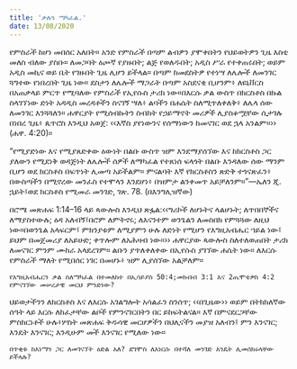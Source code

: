 ```yaml
---
title: 'ቃሉን ማካፈል.'
date: 13/08/2020
---
```


የምስራች ከሆነ መበሰር አለበት። አንድ የምስራች በጣም ልብዎን ያሞቀበትን የህይወትዎን ጊዜ እስቲ መለስ ብለው ያስቡ። ለመጋባት ዕጮኛ የያዙበት; ልጅ የወለዱበት; አዲስ ሥራ የተቀጠሩበት; ወይም አዲስ መኪና ወይ ቤት የገዙበት ጊዜ ሊሆን ይችላል። በጣም ከመደስትዎ የተነሣ ለሌሎች ለመንገር ጓግተው የነበረበት ጊዜ ነው። ደስታን ለሌሎች ማጋራት በጣም አስደናቂ ቢሆንም፥ ለዩኒቨርስ በአጠቃላይ ምርጥ የሚባለው የምስራች የኢየሱስ ታሪክ ነው።በእርሱ ቃል ውስጥ በክርስቶስ በኩል ስላገኘነው ድነት አዳዲስ መረዳቶችን ስናገኝ ሣለ፥ ልባችን በሐሴት ስለሚጥለቀለቅ፥ ለሌላ ሰው ለመንገር እንጓጓለን። ሐዋርያት የሚሰብኩትን ስብከት የኃይማኖት መሪዎች ሊያስቆሟቸው ሲታገሉ በነበረ ጊዜ፥ ጴጥሮስ እንዲህ አወጀ: ‹‹እኛስ ያየነውንና የሰማነውን ከመናገር ወደ ኋላ አንልም።›› (ሐዋ. 4:20)።

“የሚያድነው እና የሚያጸድቀው ዕውነት በልቡ ውስጥ ዝም እንደማያሰኘው እና ከክርስቶስ ጋር ያለውን የሚደነቅ ወዳጅነት ለሌሎች ሰዎች ለማካፈል የተጸነሰ ፍላጎት በልቡ እንዳለው ሰው ማንም ቢሆን ወደ ክርስቶስ በፍጥነት ሊመጣ አይችልም። ምናልባት እኛ የክርስቶስን ጽድቅ ተጎናጽፈን፥ በውስጣችን በሚኖረው መንፈስ የተሞላን እንደሆነ፥ በዝምታ ልንቀመጥ አይቻለንም።”—ኤለን ጂ. ኋይት፤ወደ ክርስቶስ የሚመራ መንገድ, ገጽ. 78. (በእንግሊዝኛው)

በሮሜ መጽሐፍ 1:14–16 ላይ ጳውሎስ እንዲህ ጽፏል:‹‹ግሪኮች ለሆኑትና ላልሆኑት; ለጥበበኞችና ለማያስተውሉ; ዕዳ አለብኝ፤በሮም ለምትኖሩ; ለእናንተም ወንጌልን ለመስበክ የምጓጓው ለዚህ ነው።በወንጌል አላፍርም፤ ምክንያቱም ለሚያምን ሁሉ ለድነት የሚሆን የእግዚአብሔር ኀይል ነው፤ ይህም በመጀመሪያ ለአይሁድ; ቀጥሎም ለአሕዛብ ነው።›› ሐዋርያው ጳውሎስ ስለተለወጠበት ታሪክ ለመናገር ምንም ሙከራ አላደረገም። ልቡን ያጥለቀለቀው በኢየሱስ ያገኘው ሐሴት ነው። ለእርሱ የምስራች ማለት የሚበሰር ነገር በመሆኑ፥ ዝም ሊያሰኘው አልቻለም።

`የእግዚአብሔርን ቃል ስለማካፈል በተመለከተ በኢሳይያስ 50:4;መክብብ 3:1 እና 2ጤሞቴዎስ 4:2 የምናገኘው መሠረታዊ መርህ ምንድነው?`

ህይወታችንን ለክርስቶስ እና ለእርሱ አገልግሎት አሳልፈን ስንሰጥ; ‹‹በጊዜው›› ወይም በትክክለኛው ሰዓት ላይ እርሱ ለከፈታቸው ልቦች የምንናገርበትን በር ይከፍትልናል። እኛ በምናደርጋቸው ምስክርነቶች ሁሉ፥ሦስት መጽሐፍ ቅዱሳዊ መርሆዎችን በህሊናችን መያዝ አለብን፤ ምን እንናገር; እንዴት እንናገር; እንዲሁም መች እንናገር የሚለው ነው።

`በጥቂቱ ከእነማን ጋር ለመገናኘት ዕድል አለ? ደግሞስ ለእነርሱ በተሻለ መንገድ እንዴት ሊመሰክሩላቸው ይችላሉ?`